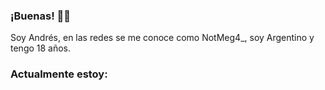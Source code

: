 ### ¡Buenas! 🙋‍♂️

Soy Andrés, en las redes se me conoce como NotMeg4_, soy Argentino y tengo 18 años.

### Actualmente estoy:

